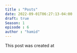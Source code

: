 ```yaml
---
title : "Posts"
date: 2022-09-01T06:27:13-04:00
draft: true
Season: 1
episode : 6
author : "hamid"
---
```


This post was created at 

